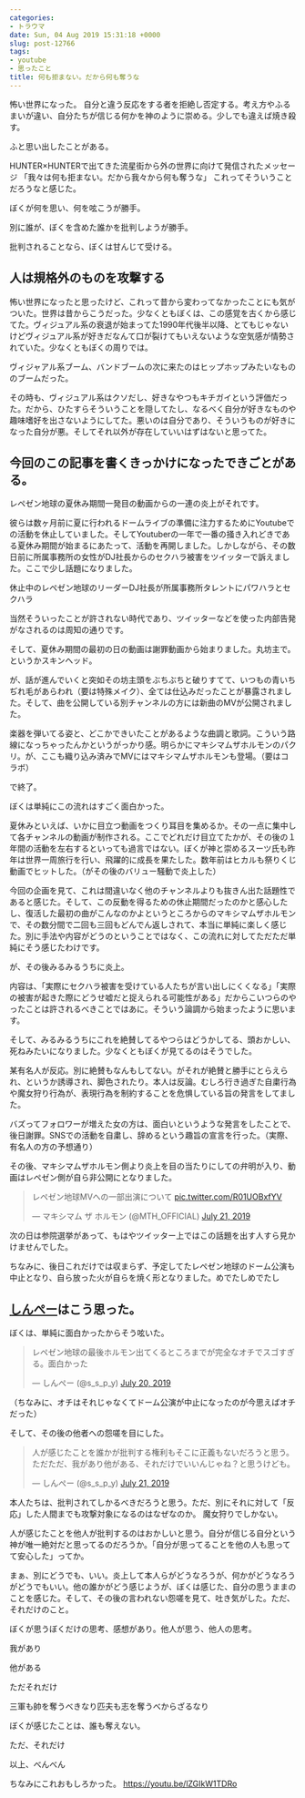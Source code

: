 ```yaml
---
categories:
- トラウマ
date: Sun, 04 Aug 2019 15:31:18 +0000
slug: post-12766
tags:
- youtube
- 思ったこと
title: 何も拒まない。だから何も奪うな
---
```


怖い世界になった。
自分と違う反応をする者を拒絶し否定する。考え方やふるまいが違い、自分たちが信じる何かを神のように崇める。少しでも違えば焼き殺す。

ふと思い出したことがある。

HUNTER×HUNTERで出てきた流星街から外の世界に向けて発信されたメッセージ
「我々は何も拒まない。だから我々から何も奪うな」
これってそういうことだろうなと感じた。

<!--more--> 

ぼくが何を思い、何を呟こうが勝手。

別に誰が、ぼくを含めた誰かを批判しようが勝手。

批判されることなら、ぼくは甘んじて受ける。

<h2>人は規格外のものを攻撃する</h2>
怖い世界になったと思ったけど、これって昔から変わってなかったことにも気がついた。世界は昔からこうだった。少なくともぼくは、この感覚を古くから感じてた。ヴィジュアル系の衰退が始まってた1990年代後半以降、とてもじゃないけどヴィジュアル系が好きだなんて口が裂けてもいえないような空気感が情勢されていた。少なくともぼくの周りでは。

ヴィジャアル系ブーム、バンドブームの次に来たのはヒップホップみたいなもののブームだった。

その時も、ヴィジュアル系はクソだし、好きなやつもキチガイという評価だった。だから、ひたすらそういうことを隠してたし、なるべく自分が好きなものや趣味嗜好を出さないようにしてた。悪いのは自分であり、そういうものが好きになった自分が悪。そしてそれ以外が存在していいはずはないと思ってた。


<h2>今回のこの記事を書くきっかけになったできごとがある。</h2>
レペゼン地球の夏休み期間一発目の動画からの一連の炎上がそれです。

彼らは数ヶ月前に夏に行われるドームライブの準備に注力するためにYoutubeでの活動を休止していました。そしてYoutuberの一年で一番の掻き入れどきである夏休み期間が始まるにあたって、活動を再開しました。しかしながら、その数日前に所属事務所の女性がDJ社長からのセクハラ被害をツイッターで訴えました。ここで少し話題になりました。

休止中のレペゼン地球のリーダーDJ社長が所属事務所タレントにパワハラとセクハラ

当然そういったことが許されない時代であり、ツイッターなどを使った内部告発がなされるのは周知の通りです。

そして、夏休み期間の最初の日の動画は謝罪動画から始まりました。丸坊主で。というかスキンヘッド。

が、話が進んでいくと突如その坊主頭をぶちぶちと破りすてて、いつもの青いちぢれ毛があらわれ（要は特殊メイク）、全ては仕込みだったことが暴露されました。そして、曲を公開している別チャンネルの方には新曲のMVが公開されました。

楽器を弾いてる姿と、どこかできいたことがあるような曲調と歌詞。こういう路線になっちゃったんかというがっかり感。明らかにマキシマムザホルモンのパクリ。が、ここも織り込み済みでMVにはマキシマムザホルモンも登場。（要はコラボ）

で終了。

ぼくは単純にこの流れはすごく面白かった。

夏休みといえば、いかに目立つ動画をつくり耳目を集めるか。その一点に集中して各チャンネルの動画が制作される。ここでどれだけ目立てたかが、その後の１年間の活動を左右するといっても過言ではない。ぼくが神と崇めるスーツ氏も昨年は世界一周旅行を行い、飛躍的に成長を果たした。数年前はヒカルも祭りくじ動画でヒットした。（がその後のバリュー騒動で炎上した）

今回の企画を見て、これは間違いなく他のチャンネルよりも抜きん出た話題性であると感じた。そして、この反動を得るための休止期間だったのかと感心したし、復活した最初の曲がこんなのかよというところからのマキシマムザホルモンで、その数分間で二回も三回もどんでん返しされて、本当に単純に楽しく感じた。別に手法や内容がどうのということではなく、この流れに対してただただ単純にそう感じたわけです。

が、その後みるみるうちに炎上。

内容は、「実際にセクハラ被害を受けている人たちが言い出しにくくなる」「実際の被害が起きた際にどうせ嘘だと捉えられる可能性がある」だからこいつらのやったことは許されるべきことではあに。そういう論調から始まったように思います。

そして、みるみるうちにこれを絶賛してるやつらはどうかしてる、頭おかしい、死ねみたいになりました。少なくともぼくが見てるのはそうでした。

某有名人が反応。別に絶賛もなんもしてない。がそれが絶賛と勝手にとらえられ、というか誘導され、脚色されたり。本人は反論。むしろ行き過ぎた自粛行為や魔女狩り行為が、表現行為を制約することを危惧している旨の発言をしてました。

バズってフォロワーが増えた女の方は、面白いというような発言をしたことで、後日謝罪。SNSでの活動を自粛し、辞めるという趣旨の宣言を行った。（実際、有名人の方の予想通り）

その後、マキシマムザホルモン側より炎上を目の当たりにしての弁明が入り、動画はレペゼン側が自ら非公開にとなりました。
<blockquote class="twitter-tweet"><p lang="ja" dir="ltr">レペゼン地球MVへの一部出演について <a href="https://t.co/R01UOBxfYV">pic.twitter.com/R01UOBxfYV</a></p>&mdash; マキシマム ザ ホルモン (@MTH_OFFICIAL) <a href="https://twitter.com/MTH_OFFICIAL/status/1152755096502984704?ref_src=twsrc%5Etfw">July 21, 2019</a></blockquote> <script async src="https://platform.twitter.com/widgets.js" charset="utf-8"></script>

次の日は参院選挙があって、もはやツイッター上ではこの話題を出す人すら見かけませんでした。

ちなみに、後日これだけでは収まらず、予定してたレペゼン地球のドーム公演も中止となり、自ら放った火が自らを焼く形となりました。めでたしめでたし

<h2><a href="https://twitter.com/s_s_p_y">しんぺー</a>はこう思った。</h2>
ぼくは、単純に面白かったからそう呟いた。
<blockquote class="twitter-tweet"><p lang="ja" dir="ltr">レペゼン地球の最後ホルモン出てくるところまでが完全なオチでスゴすぎる。面白かった</p>&mdash; しんぺー (@s_s_p_y) <a href="https://twitter.com/s_s_p_y/status/1152568808315314178?ref_src=twsrc%5Etfw">July 20, 2019</a></blockquote> <script async src="https://platform.twitter.com/widgets.js" charset="utf-8"></script>

（ちなみに、オチはそれじゃなくてドーム公演が中止になったのが今思えばオチだった）

そして、その後の他者への怨嗟を目にした。

<blockquote class="twitter-tweet"><p lang="ja" dir="ltr">人が感じたことを誰かが批判する権利もそこに正義もないだろうと思う。ただただ、我があり他がある、それだけでいいんじゃね？と思うけども。</p>&mdash; しんぺー (@s_s_p_y) <a href="https://twitter.com/s_s_p_y/status/1152739544069861377?ref_src=twsrc%5Etfw">July 21, 2019</a></blockquote> <script async src="https://platform.twitter.com/widgets.js" charset="utf-8"></script>

本人たちは、批判されてしかるべきだろうと思う。ただ、別にそれに対して「反応」した人間までも攻撃対象になるのはなぜなのか。
魔女狩りでしかない。

人が感じたことを他人が批判するのはおかしいと思う。自分が信じる自分という神が唯一絶対だと思ってるのだろうか。「自分が思ってることを他の人も思ってて安心した」ってか。

まぁ、別にどうでも、いい。炎上して本人らがどうなろうが、何かがどうなろうがどうでもいい。他の誰かがどう感じようが、ぼくは感じた、自分の思うままのことを感じた。そして、その後の言われない怨嗟を見て、吐き気がした。ただ、それだけのこと。

ぼくが思うぼくだけの思考、感想があり。他人が思う、他人の思考。

我があり

他がある

ただそれだけ

三軍も帥を奪うべきなり匹夫も志を奪うべからざるなり

ぼくが感じたことは、誰も奪えない。

ただ、それだけ

以上、べんべん

ちなみにこれおもしろかった。
https://youtu.be/lZGIkW1TDRo